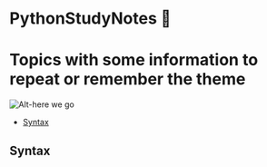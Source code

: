 # PythonStudyNotes :snake:
# Topics with some information to repeat or remember the theme 
![Alt-here we go](https://sun9-45.userapi.com/impg/UgUbvLP-EjVueaNLdjM4kaSdewuAQ2sffMrsJg/yBFjglfgQtY.jpg?size=640x823&quality=96&sign=8ced8c778aaef4554e382da0bbe2a014&type=album)

- [Syntax]()

## Syntax

